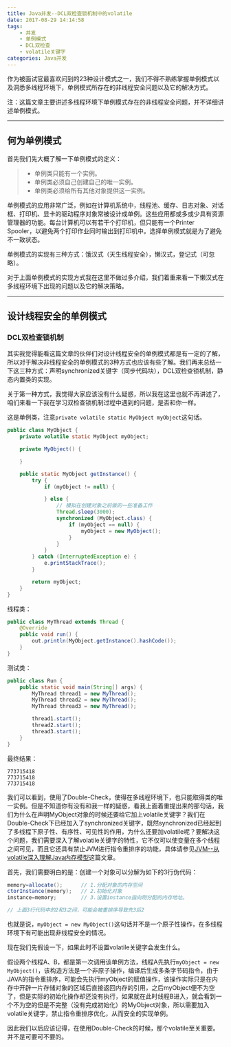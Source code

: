 ```yaml
---
title: Java并发--DCL双检查锁机制中的volatile
date: 2017-08-29 14:14:58
tags:
    - 并发
    - 单例模式
    - DCL双检查
    - volatile关键字
categories: Java并发
---
```


作为被面试官最喜欢问到的23种设计模式之一，我们不得不熟练掌握单例模式以及洞悉多线程环境下，单例模式所存在的非线程安全问题以及它的解决方式。

注：这篇文章主要讲述多线程环境下单例模式存在的非线程安全问题，并不详细讲述单例模式。


----------
## **何为单例模式**

首先我们先大概了解一下单例模式的定义：

> - 单例类只能有一个实例。
> - 单例类必须自己创建自己的唯一实例。
> - 单例类必须给所有其他对象提供这一实例。

单例模式的应用非常广泛，例如在计算机系统中，线程池、缓存、日志对象、对话框、打印机、显卡的驱动程序对象常被设计成单例。这些应用都或多或少具有资源管理器的功能。每台计算机可以有若干个打印机，但只能有一个Printer Spooler，以避免两个打印作业同时输出到打印机中。选择单例模式就是为了避免不一致状态。

单例模式的实现有三种方式：饿汉式（天生线程安全），懒汉式，登记式（可忽略）。

对于上面单例模式的实现方式我在这里不做过多介绍，我们着重来看一下懒汉式在多线程环境下出现的问题以及它的解决策略。


----------
## **设计线程安全的单例模式**
### **DCL双检查锁机制**

其实我觉得能看这篇文章的伙伴们对设计线程安全的单例模式都是有一定的了解，所以对于解决非线程安全的单例模式的3种方式也应该有些了解。我们再来总结一下这三种方式：声明synchronized关键字（同步代码块），DCL双检查锁机制，静态内置类的实现。

关于第一种方式，我觉得大家应该没有什么疑惑，所以我在这里也就不再讲述了，咱们来看一下我在学习双检查锁机制过程中遇到的问题，是否和你一样。

这是单例类，注意`private volatile static MyObject myObject`这句话。

```java
public class MyObject {
    private volatile static MyObject myObject;

    private MyObject() {

    }

    public static MyObject getInstance() {
        try {
            if (myObject != null) {

            } else {
                // 模拟在创建对象之前做的一些准备工作
                Thread.sleep(3000);
                synchronized (MyObject.class) {
                    if (myObject == null) {
                        myObject = new MyObject();
                    }
                }
            }
        } catch (InterruptedException e) {
            e.printStackTrace();
        }

        return myObject;
    }
}
```

线程类：

```java
public class MyThread extends Thread {
    @Override
    public void run() {
        out.println(MyObject.getInstance().hashCode());
    }
}
```

测试类：

```java
public class Run {
    public static void main(String[] args) {
        MyThread thread1 = new MyThread();
        MyThread thread2 = new MyThread();
        MyThread thread3 = new MyThread();

        thread1.start();
        thread2.start();
        thread3.start();
    }
}
```

最终结果：

```
773715418
773715418
773715418
```

我们可以看到，使用了Double-Check，使得在多线程环境下，也只能取得类的唯一实例。但是不知道你有没有和我一样的疑惑，看我上面着重提出来的那句话，我们为什么在声明MyObject对象的时候还要给它加上volatile关键字？我们在Double-Check下已经加入了synchronized关键字，既然synchronized已经起到了多线程下原子性、有序性、可见性的作用，为什么还要加volatile呢？要解决这个问题，我们需要深入了解volatile关键字的特性，它不仅可以使变量在多个线程之间可见，而且它还具有禁止JVM进行指令重排序的功能，具体请参见[JVM--从volatile深入理解Java内存模型](http://blog.csdn.net/championhengyi/article/details/77151002)这篇文章。

首先，我们需要明白的是：创建一个对象可以分解为如下的3行伪代码：

```java
memory=allocate();      // 1.分配对象的内存空间
ctorInstance(memory);   // 2.初始化对象
instance=memory;        // 3.设置instance指向刚分配的内存地址。

// 上面3行代码中的2和3之间，可能会被重排序导致先3后2
```

也就是说，`myObject = new MyObject()`这句话并不是一个原子性操作，在多线程环境下有可能出现非线程安全的情况。

现在我们先假设一下，如果此时不设置volatile关键字会发生什么。

假设两个线程A、B，都是第一次调用该单例方法，线程A先执行`myObject = new MyObject()`，该构造方法是一个非原子操作，编译后生成多条字节码指令，由于JAVA的指令重排序，可能会先执行myObject的赋值操作，该操作实际只是在内存中开辟一片存储对象的区域后直接返回内存的引用，之后myObject便不为空了，但是实际的初始化操作却还没有执行，如果就在此时线程B进入，就会看到一个不为空的但是不完整（没有完成初始化）的MyObject对象，所以需要加入volatile关键字，禁止指令重排序优化，从而安全的实现单例。

因此我们以后应该记得，在使用Double-Check的时候，那个volatile至关重要。并不是可要可不要的。